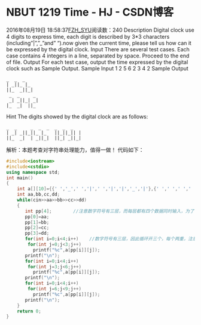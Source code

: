 # NBUT  1219    Time - HJ - CSDN博客
2016年08月19日 18:58:37[FZH_SYU](https://me.csdn.net/feizaoSYUACM)阅读数：240
Description 
Digital clock use 4 digits to express time, each digit is described by 3*3 characters (including”|”,”_”and” “).now given the current time, please tell us how can it be expressed by the digital clock.
Input 
There are several test cases. 
Each case contains 4 integers in a line, separated by space. 
Proceed to the end of file.
Output 
For each test case, output the time expressed by the digital clock such as Sample Output.
Sample Input
1 2 5 6 
2 3 4 2
Sample Output
```
_  _  _ 
| _||_ |_ 
||_  _||_|
 _  _     _ 
 _| _||_| _|
|_  _|  ||_
```
Hint
The digits showed by the digital clock are as follows:
```
_  _     _  _  _  _  _  _ 
| _| _||_||_ |_   ||_||_|| |
||_  _|  | _||_|  ||_| _||_|
```
解析：本题考查对字符串处理能力，值得一做！
代码如下：
```cpp
#include<iostream>
#include<cstdio>
using namespace std;
int main()
{
    int a[][10]={{' ','_',' ','|',' ','|','|','_','|'},{' ',' ',' ',' ',' ','|',' ',' ','|'},{' ','_',' ',' ','_','|','|','_',' '},{' ','_',' ',' ','_','|',' ','_','|'},{' ',' ',' ','|','_','|',' ',' ','|'},{' ','_',' ','|','_',' ',' ','_','|'},{' ','_',' ','|','_',' ','|','_','|'},{' ','_',' ',' ',' ','|',' ',' ','|'},{' ','_',' ','|','_','|','|','_','|'},{' ','_',' ','|','_','|',' ','_','|'}};                  //按照题中所给，敲出模板
    int aa,bb,cc,dd;
    while(cin>>aa>>bb>>cc>>dd)
    {
       int pp[4];        //注意数字符号有三层，而每层都有四个数据同时输入，为了循环方便，开一个数组保存这四个数
       pp[0]=aa;
       pp[1]=bb;
       pp[2]=cc;
       pp[3]=dd;
       for(int i=0;i<4;i++)    //数字符号有三层，因此循环开三个，每个两重，注意输出的格式
        for(int j=0;j<3;j++)
          printf("%c",a[pp[i]][j]);
       printf("\n");
       for(int i=0;i<4;i++)
        for(int j=3;j<6;j++)
          printf("%c",a[pp[i]][j]);
       printf("\n");
       for(int i=0;i<4;i++)
        for(int j=6;j<9;j++)
          printf("%c",a[pp[i]][j]);
       printf("\n");
    }
    return 0;
}
```
